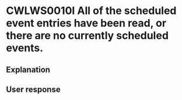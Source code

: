 # CWLWS0010I All of the scheduled event entries have been read, or there are no currently scheduled events.

## Explanation

## User response